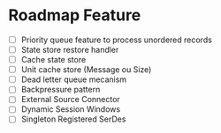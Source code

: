 # Roadmap Feature

- [ ] Priority queue feature to process unordered records
- [ ] State store restore handler
- [ ] Cache state store
- [ ] Unit cache store (Message ou Size)
- [ ] Dead letter queue mecanism
- [ ] Backpressure pattern
- [ ] External Source Connector
- [ ] Dynamic Session Windows
- [ ] Singleton Registered SerDes